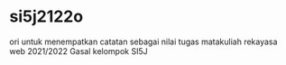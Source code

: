 # si5j2122o
ori untuk menempatkan catatan sebagai nilai tugas matakuliah rekayasa web 2021/2022 Gasal kelompok SI5J
